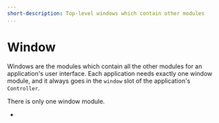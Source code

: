 ```yaml
---
short-description: Top-level windows which contain other modules
...
```

Window
======

Windows are the modules which contain all the other modules for an
application's user interface.
Each application needs exactly one window module, and it always goes in
the `window` slot of the application's `Controller`.

There is only one window module.

- [](Window.Simple)

